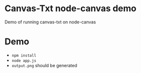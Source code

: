 <!-- @format -->

# Canvas-Txt node-canvas demo

Demo of running canvas-txt on node-canvas

# Demo

- `npm install`
- `node app.js`
- `output.png` should be generated
